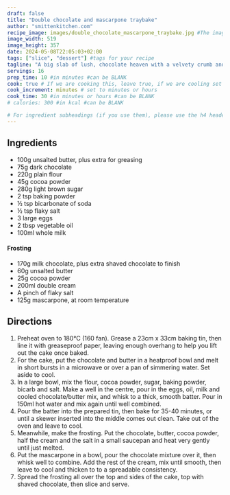 ```yaml
---
draft: false
title: "Double chocolate and mascarpone traybake"
author: "smittenkitchen.com"
recipe_image: images/double_chocolate_mascarpone_traybake.jpg #The image for your recipe
image_width: 519
image_height: 357
date: 2024-05-08T22:05:03+02:00
tags: ["slice", "dessert"] #tags for your recipe
tagline: "A big slab of lush, chocolate heaven with a velvety crumb and mascarpone icing, and just made for sharing and showing off"
servings: 16
prep_time: 10 #in minutes #can be BLANK
cook: true # If we are cooking this, leave true, if we are cooling set to false
cook_increment: minutes # set to minutes or hours
cook_time: 30 #in minutes or hours #can be BLANK
# calories: 300 #in kcal #can be BLANK

# For ingredient subheadings (if you use them), please use the h4 header.  For print view I have those elements targeted
---
```



## Ingredients

- 100g unsalted butter, plus extra for greasing
- 75g dark chocolate
- 220g plain flour
- 45g cocoa powder
- 280g light brown sugar
- 2 tsp baking powder
- ½ tsp bicarbonate of soda
- ½ tsp flaky salt
- 3 large eggs
- 2 tbsp vegetable oil
- 100ml whole milk

#### Frosting
- 170g milk chocolate, plus extra shaved chocolate to finish
- 60g unsalted butter
- 25g cocoa powder
- 200ml double cream
- A pinch of flaky salt
- 125g mascarpone, at room temperature

## Directions

1. Preheat oven to 180°C (160 fan). Grease a 23cm x 33cm baking tin, then line it with greaseproof paper, leaving enough overhang to help you lift out the cake once baked.
2. For the cake, put the chocolate and butter in a heatproof bowl and melt in short bursts in a microwave or over a pan of simmering water. Set aside to cool.
3. In a large bowl, mix the flour, cocoa powder, sugar, baking powder, bicarb and salt. Make a well in the centre, pour in the eggs, oil, milk and cooled chocolate/butter mix, and whisk to a thick, smooth batter. Pour in 150ml hot water and mix again until well combined.
4. Pour the batter into the prepared tin, then bake for 35-40 minutes, or until a skewer inserted into the middle comes out clean. Take out of the oven and leave to cool.
5. Meanwhile, make the frosting. Put the chocolate, butter, cocoa powder, half the cream and the salt in a small saucepan and heat very gently until just melted.
6. Put the mascarpone in a bowl, pour the chocolate mixture over it, then whisk well to combine. Add the rest of the cream, mix until smooth, then leave to cool and thicken to to a spreadable consistency.
7. Spread the frosting all over the top and sides of the cake, top with shaved chocolate, then slice and serve.